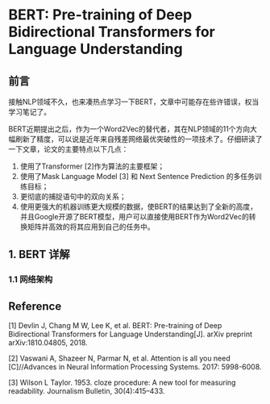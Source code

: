 # BERT: Pre-training of Deep Bidirectional Transformers for Language Understanding

## 前言

接触NLP领域不久，也来凑热点学习一下BERT，文章中可能存在些许错误，权当学习笔记了。

BERT近期提出之后，作为一个Word2Vec的替代者，其在NLP领域的11个方向大幅刷新了精度，可以说是近年来自残差网络最优突破性的一项技术了。仔细研读了一下文章，论文的主要特点以下几点：

1. 使用了Transformer \[2\]作为算法的主要框架；
2. 使用了Mask Language Model \[3\] 和 Next Sentence Prediction 的多任务训练目标；
3. 更彻底的捕捉语句中的双向关系；
4. 使用更强大的机器训练更大规模的数据，使BERT的结果达到了全新的高度，并且Google开源了BERT模型，用户可以直接使用BERT作为Word2Vec的转换矩阵并高效的将其应用到自己的任务中。

## 1. BERT 详解

### 1.1 网络架构


## Reference

\[1\] Devlin J, Chang M W, Lee K, et al. BERT: Pre-training of Deep Bidirectional Transformers for Language Understanding[J]. arXiv preprint arXiv:1810.04805, 2018.

\[2\] Vaswani A, Shazeer N, Parmar N, et al. Attention is all you need \[C\]//Advances in Neural Information Processing Systems. 2017: 5998-6008.

\[3\] Wilson L Taylor. 1953. cloze procedure: A new tool for measuring readability. Journalism Bulletin, 30(4):415–433.